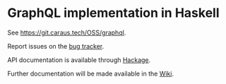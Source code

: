 # GraphQL implementation in Haskell

See https://git.caraus.tech/OSS/graphql.

Report issues on the
[bug tracker](https://git.caraus.tech/OSS/graphql/issues).

API documentation is available through
[Hackage](https://hackage.haskell.org/package/graphql).

Further documentation will be made available in the
[Wiki](https://git.caraus.tech/OSS/graphql/wiki).
